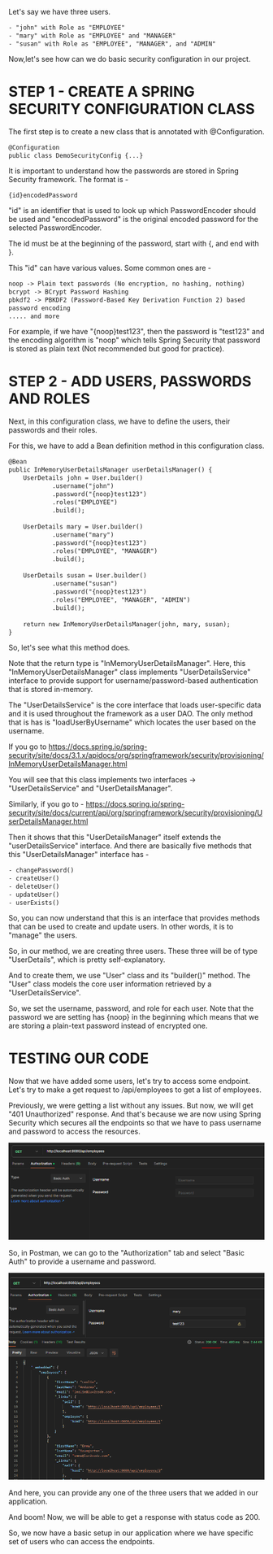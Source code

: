 Let's say we have three users.

    - "john" with Role as "EMPLOYEE"
    - "mary" with Role as "EMPLOYEE" and "MANAGER"
    - "susan" with Role as "EMPLOYEE", "MANAGER", and "ADMIN"

Now,let's see how can we do basic security configuration in our project.

# STEP 1 - CREATE A SPRING SECURITY CONFIGURATION CLASS

The first step is to create a new class that is annotated with @Configuration.

    @Configuration
    public class DemoSecurityConfig {...}

It is important to understand how the passwords are stored in Spring Security framework. The format is - 

    {id}encodedPassword

"id" is an identifier that is used to look up which PasswordEncoder should be used and "encodedPassword" is the original encoded password for the selected PasswordEncoder.

The id must be at the beginning of the password, start with {, and end with }.

This "id" can have various values. Some common ones are - 

    noop -> Plain text passwords (No encryption, no hashing, nothing)
    bcrypt -> BCrypt Password Hashing
    pbkdf2 -> PBKDF2 (Password-Based Key Derivation Function 2) based password encoding
    ..... and more

For example, if we have "{noop}test123", then the password is "test123" and the encoding algorithm is "noop" which tells Spring Security that password is stored as plain text (Not recommended but good for practice).

# STEP 2 - ADD USERS, PASSWORDS AND ROLES

Next, in this configuration class, we have to define the users, their passwords and their roles.

For this, we have to add a Bean definition method in this configuration class.

    @Bean
    public InMemoryUserDetailsManager userDetailsManager() {
        UserDetails john = User.builder()
                .username("john")
                .password("{noop}test123")
                .roles("EMPLOYEE")
                .build();

        UserDetails mary = User.builder()
                .username("mary")
                .password("{noop}test123")
                .roles("EMPLOYEE", "MANAGER")
                .build();

        UserDetails susan = User.builder()
                .username("susan")
                .password("{noop}test123")
                .roles("EMPLOYEE", "MANAGER", "ADMIN")
                .build();

        return new InMemoryUserDetailsManager(john, mary, susan);
    }

So, let's see what this method does.

Note that the return type is "InMemoryUserDetailsManager". Here, this "InMemoryUserDetailsManager" class implements "UserDetailsService" interface to provide support for username/password-based authentication that is stored in-memory.

The "UserDetailsService" is the core interface that loads user-specific data and it is used throughout the framework as a user DAO. The only method that is has is "loadUserByUsername" which locates the user based on the username.

If you go to https://docs.spring.io/spring-security/site/docs/3.1.x/apidocs/org/springframework/security/provisioning/InMemoryUserDetailsManager.html

You will see that this class implements two interfaces -> "UserDetailsService" and "UserDetailsManager". 

Similarly, if you go to - https://docs.spring.io/spring-security/site/docs/current/api/org/springframework/security/provisioning/UserDetailsManager.html

Then it shows that this "UserDetailsManager" itself extends the "userDetailsService" interface. And there are basically five methods that this "UserDetailsManager" interface has - 

    - changePassword()
    - createUser()
    - deleteUser()
    - updateUser()
    - userExists()

So, you can now understand that this is an interface that provides methods that can be used to create and update users. In other words, it is to "manage" the users.

So, in our method, we are creating three users. These three will be of type "UserDetails", which is pretty self-explanatory.

And to create them, we use "User" class and its "builder()" method. The "User" class models the core user information retrieved by a "UserDetailsService".

So, we set the username, password, and role for each user. Note that the password we are setting has {noop} in the beginning which means that we are storing a plain-text password instead of encrypted one.

# TESTING OUR CODE

Now that we have added some users, let's try to access some endpoint. Let's try to make a get request to /api/employees to get a list of employees.

Previously, we were getting a list without any issues. But now, we will get "401 Unauthorized" response. And that's because we are now using Spring Security which secures all the endpoints so that we have to pass username and password to access the resources.

![alt text](image-2.png)

So, in Postman, we can go to the "Authorization" tab and select "Basic Auth" to provide a username and password.

![alt text](image-3.png)

And here, you can provide any one of the three users that we added in our application.

And boom! Now, we will be able to get a response with status code as 200.

So, we now have a basic setup in our application where we have specific set of users who can access the endpoints.